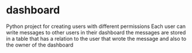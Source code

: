 # dashboard
Python project for creating users with different permissions 
Each user can write messages to other users in their dashboard
the messages are stored in a table that has a relation to the user that wrote the message and also to the owner of the dashboard
